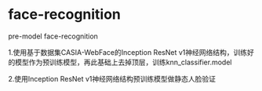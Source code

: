 # face-recognition
pre-model face-recognition 

1.使用基于数据集CASIA-WebFace的Inception ResNet v1神经网络结构，训练好的模型作为预训练模型，再此基础上去掉顶层，训练knn_classifier.model

2.使用Inception ResNet v1神经网络结构预训练模型做静态人脸验证
